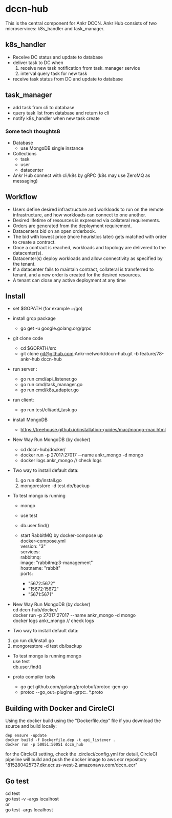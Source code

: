 # dccn-hub
This is the central component for Ankr DCCN. Ankr Hub consists of two microservices: k8s_handler and task_manager.

## k8s_handler

* Receive DC status and update to database
* deliver task to DC when
    1.  receive new task notification from task_manager service  
    2. interval query task for new task
* receive task status from DC and update to database

## task_manager

* add task from cli to database
* query task list from database and return to cli
* notify k8s_handler when new task create

### Some tech thoughtsß
* Database
    - use MongoDB single instance
* Collections
    - task
    - user
    - datacenter
* Ankr Hub connect with cli/k8s by gRPC (k8s may use ZeroMQ as messaging)

## Workflow

* Users define desired infrastructure and workloads to run on the remote infrastructure, and how workloads can connect to one another.
* Desired lifetime of resources is expressed via collateral requirements.
* Orders are generated from the deployment requirement.
* Datacenters bid on an open orderbook.
* The bid with lowest price (more heuristics later) gets matched with order to create a contract.
* Once a contract is reached, workloads and topology are delivered to the datacenter(s).
* Datacenter(s) deploy workloads and allow connectivity as specified by the tenant.
* If a datacenter fails to maintain contract, collateral is transferred to tenant, and a new order is created for the desired resources.
* A tenant can close any active deployment at any time

## Install
* set $GOPATH  (for example ~/go)  

* install grcp package  
  * go get -u google.golang.org/grpc

* git clone code  
  * cd $GOPATH/src  
  * git clone git@github.com:Ankr-network/dccn-hub.git  -b feature/78-ankr-hub dccn-hub

* run server :   
  * go run cmd/api_listener.go  
  * go run cmd/task_manager.go  
  * go run cmd/k8s_adapter.go  

* run client:   
  * go run test/cli/add_task.go

* install MongoDB  
  * https://treehouse.github.io/installation-guides/mac/mongo-mac.html

* New Way Run MongoDB  (by docker)   
  * cd dccn-hub/docker/   
  * docker run   -p 27017:27017  --name ankr_mongo -d mongo  
  * docker logs ankr_mongo  // check logs

* Two way to install default data:
  1. go run db/install.go  
  2. mongorestore -d test db/backup   


* To test mongo is running
  * mongo   
  * use test    
  * db.user.find()
  
  
  * start RabbitMQ by docker-compose up   
  docker-compose.yml    
  version: "3"  
services:  
 rabbitmq:  
    image: "rabbitmq:3-management"  
    hostname: "rabbit"  
    ports:  
      - "5672:5672"  
      - "15672:15672"  
      - "5671:5671"  
 


* New Way Run MongoDB  (by docker)   
cd dccn-hub/docker/   
docker run   -p 27017:27017  --name ankr_mongo -d mongo  
docker logs ankr_mongo  // check logs 

* Two way to install default data:
1. go run db/install.go  
2. mongorestore -d test db/backup   


* To test mongo is running
mongo   
use test    
db.user.find()

* proto compiler tools
  * go get github.com/golang/protobuf/protoc-gen-go   
  * protoc --go_out=plugins=grpc:. *.proto

## Building with Docker and CircleCI
Using the docker build using the "Dockerfile.dep" file if you download the source and build locally: 
```
dep ensure -update
docker build -f Dockerfile.dep -t api_listener .
docker run -p 50051:50051 dccn_hub
```

for the CircleCI setting, check the .circleci/config.yml for detail,  CircleCI pipeline will build and push the docker image to aws ecr repository "815280425737.dkr.ecr.us-west-2.amazonaws.com/dccn_ecr" 


## Go test
cd test  
go test -v  -args localhost  
or    
go test  -args localhost  
 

